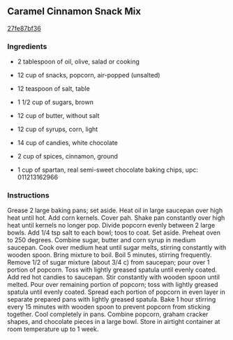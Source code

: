 ## Caramel Cinnamon Snack Mix

[27fe87bf36](http://www.food.com/recipe/caramel-cinnamon-snack-mix-325608)

### Ingredients

 - 2 tablespoon of oil, olive, salad or cooking

 - 12 cup of snacks, popcorn, air-popped (unsalted)

 - 12 teaspoon of salt, table

 - 1 1/2 cup of sugars, brown

 - 12 cup of butter, without salt

 - 12 cup of syrups, corn, light

 - 14 cup of candies, white chocolate

 - 2 cup of spices, cinnamon, ground

 - 1 cup of spartan, real semi-sweet chocolate baking chips, upc: 011213162966

### Instructions

Grease 2 large baking pans; set aside. Heat oil in large saucepan over high heat until hot. Add corn kernels. Cover pah. Shake pan constantly over high heat until kernels no longer pop. Divide popcorn evenly between 2 large bowls. Add 1/4 tsp salt to each bowl; toos to coat. Set aside. Preheat oven to 250 degrees. Combine sugar, butter and corn syrup in medium saucepan. Cook over medium heat until sugar melts, stirring constantly with wooden spoon. Bring mixture to boil. Boil 5 minutes, stirring frequently. Remove 1/2 of sugar mixture (about 3/4 c) from saucepan; pour over 1 portion of popcorn. Toss with lightly greased spatula until evenly coated. Add red hot candies to saucepan. Stir constantly with wooden spoon until melted. Pour over remaining portion of popcorn; toss with lightly greased spatula until evenly coated. Spread each portion of popcorn in even layer in separate prepared pans with lightly greased spatula. Bake 1 hour stirring every 15 minutes with wooden spoon to prevent popcorn from sticking together. Cool completely in pans. Combine popcorn, graham cracker shapes, and chocolate pieces in a large bowl. Store in airtight container at room temperature up to 1 week.
